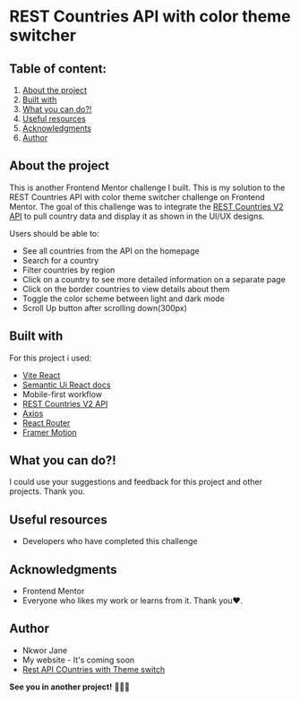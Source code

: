 # REST Countries API with color theme switcher
## Table of content:

1. [About the project](#about-the-project)
1. [Built with](#built-with)
1. [What you can do?!](#what-you-can-do...?!)
1. [Useful resources](#useful-resources)
1. [Acknowledgments](#acknowledgments)
1. [Author](#author)

## About the project

This is another Frontend Mentor challenge I built. 
This is my solution to the REST Countries API with color theme switcher challenge on Frontend Mentor. 
The goal of this challenge was to integrate the [REST Countries V2 API](https://restcountries.com/#api-endpoints-v2)
 to pull country data and display it as shown in the UI/UX designs.

Users should be able to:

- See all countries from the API on the homepage
- Search for a country
- Filter countries by region
- Click on a country to see more detailed information on a separate page
- Click on the border countries to view details about them
- Toggle the color scheme between light and dark mode
- Scroll Up button after scrolling down(300px)

## Built with

For this project i used:

- [Vite React](https://vitejs.dev/guide/)
- [Semantic Ui React docs](https://react.semantic-ui.com/usage/)
- Mobile-first workflow
- [REST Countries V2 API](https://restcountries.com/)
- [Axios](https://www.freecodecamp.org/news/how-to-use-axios-with-react/)
- [React Router](https://reactrouter.com/en/main)
- [Framer Motion](https://www.framer.com/docs/)

## What you can do?!

I could use your suggestions and feedback for this project and other projects. Thank you.

## Useful resources
- Developers who have completed this challenge

## Acknowledgments

- Frontend Mentor 
- Everyone who likes my work or learns from it. Thank you❤.

## Author
- Nkwor Jane
- My website - It's coming soon 
- [Rest API COuntries with Theme switch](https://polite-frangollo-6ec50b.netlify.app/)

**See you in another project!** 👋👩‍💻
